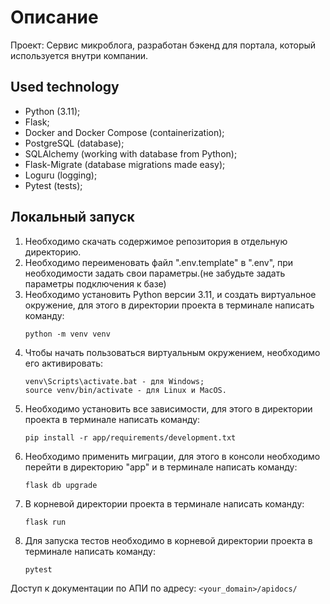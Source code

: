 # Описание
Проект: Сервис микроблога, разработан бэкенд для портала, который используется внутри компании.

## Used technology
* Python (3.11);
* Flask;
* Docker and Docker Compose (containerization);
* PostgreSQL (database);
* SQLAlchemy (working with database from Python);
* Flask-Migrate (database migrations made easy);
* Loguru (logging);
* Pytest (tests);

[//]: # (## Сборка докер-контейнеров)

[//]: # (1. Необходимо скачать содержимое репозитория в отдельную папку.)

[//]: # (2. Необходимо переименовать файл ".env.template" в ".env", при необходимости задать свои параметры.)

[//]: # (3. В каталоге с файлом "docker-compose.yml" в терминале написать команду:)

[//]: # (    ```)

[//]: # (    docker-compose up -d)

[//]: # (    ```)

## Локальный запуск
1. Необходимо скачать содержимое репозитория в отдельную директорию.
2. Необходимо переименовать файл ".env.template" в ".env", при необходимости задать свои параметры.(не забудьте задать
параметры подключения к базе)
3. Необходимо установить Python версии 3.11, и создать виртуальное окружение, для этого в директории проекта в 
терминале написать команду:
    ```
    python -m venv venv
    ```
4. Чтобы начать пользоваться виртуальным окружением, необходимо его активировать:
    ```
    venv\Scripts\activate.bat - для Windows;
    source venv/bin/activate - для Linux и MacOS.
    ```
5. Необходимо установить все зависимости, для этого в директории проекта в терминале написать команду:
    ```
    pip install -r app/requirements/development.txt
    ```
6. Необходимо применить миграции, для этого в консоли необходимо перейти в директорию "app" и в терминале написать 
команду:
    ```
    flask db upgrade
    ```
7. В корневой директории проекта в терминале написать команду:
    ```
    flask run
    ```
8. Для запуска тестов необходимо в корневой директории проекта в терминале написать команду:
    ```
    pytest
    ```

[//]: # (### Работа)

[//]: # (При запуске контейнеров, все миграции применятся автоматически, при ручном запуске необходимо применить миграции )

[//]: # (вручную так же добавляются пользователи со след. данными: )

[//]: # (1. логин "test1", api_key "test")

[//]: # (2. логин "test2", api_key "test2")

[//]: # (3. логин "test3", api_key "test3")
 
[//]: # (Пользователи test1 и test2 уже имеют подписку друг на друга.)

Доступ к документации по АПИ по адресу:
    ```
    <your_domain>/apidocs/
    ```